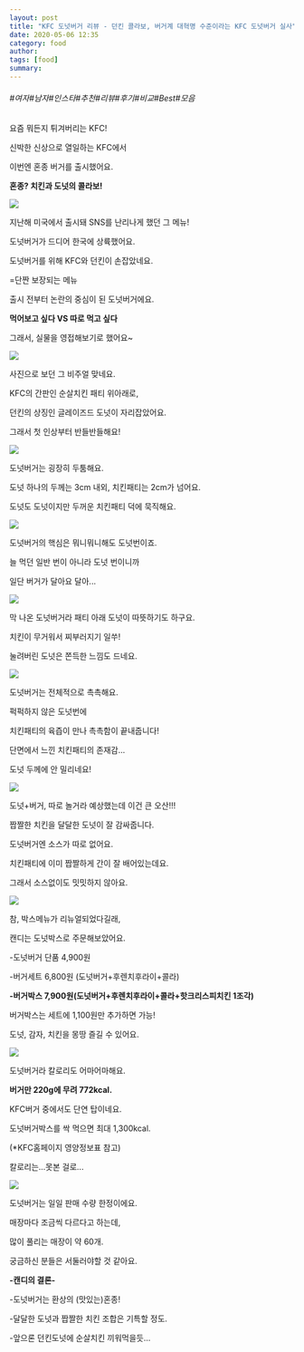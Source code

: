 ```yaml
---
layout: post
title: "KFC 도넛버거 리뷰 - 던킨 콜라보, 버거계 대혁명 수준이라는 KFC 도넛버거 실사"
date: 2020-05-06 12:35
category: food
author: 
tags: [food]
summary: 
---
```


###### #여자#남자#인스타#추천#리뷰#후기#비교#Best#모음


요즘 뭐든지 튀겨버리는 KFC!

  

신박한 신상으로 열일하는 KFC에서

이번엔 혼종 버거를 출시했어요.

**혼종? 치킨과 도넛의 콜라보!**

![](https://img1.daumcdn.net/thumb/R720x0/?fname=https%3A%2F%2Ft1.daumcdn.net%2Fliveboard%2Fdispatch%2F647025b9f8d64a099c20921d5fb1d222.JPG)

지난해 미국에서 출시돼 SNS를 난리나게 했던 그 메뉴!

도넛버거가 드디어 한국에 상륙했어요.

  

도넛버거를 위해 KFC와 던킨이 손잡았네요.

=단짠 보장되는 메뉴

  

출시 전부터 논란의 중심이 된 도넛버거에요.

**먹어보고 싶다 VS 따로 먹고 싶다**

  

그래서, 실물을 영접해보기로 했어요~  

![](https://img1.daumcdn.net/thumb/R720x0/?fname=https%3A%2F%2Ft1.daumcdn.net%2Fliveboard%2Fdispatch%2F5ff1a19c691943fbb9bb5de160dbe573.JPG)

사진으로 보던 그 비주얼 맞네요.

  

KFC의 간판인 순살치킨 패티 위아래로,

던킨의 상징인 글레이즈드 도넛이 자리잡았어요.

그래서 첫 인상부터 반들반들해요!

![](https://img1.daumcdn.net/thumb/R720x0/?fname=https%3A%2F%2Ft1.daumcdn.net%2Fliveboard%2Fdispatch%2F739cc35dc4d64c098da01a4bafeb98a9.JPG)

도넛버거는 굉장히 두툼해요.

  

도넛 하나의 두께는 3cm 내외, 치킨패티는 2cm가 넘어요.  

도넛도 도넛이지만 두꺼운 치킨패티 덕에 묵직해요.

![](https://img1.daumcdn.net/thumb/R720x0/?fname=https%3A%2F%2Ft1.daumcdn.net%2Fliveboard%2Fdispatch%2Fb63cbb2fc2b149209f64f170dbf09f5e.JPG)

도넛버거의 핵심은 뭐니뭐니해도 도넛번이죠.

  

늘 먹던 일반 번이 아니라 도넛 번이니까

일단 버거가 달아요 달아...

![](https://img1.daumcdn.net/thumb/R720x0/?fname=https%3A%2F%2Ft1.daumcdn.net%2Fliveboard%2Fdispatch%2Fbd5c0426bd294655a5a394acad2bca3e.JPG)

막 나온 도넛버거라 패티 아래 도넛이 따뜻하기도 하구요.

치킨이 무거워서 찌부러지기 일쑤!

눌려버린 도넛은 쫀득한 느낌도 드네요.

![](https://img1.daumcdn.net/thumb/R720x0/?fname=https%3A%2F%2Ft1.daumcdn.net%2Fliveboard%2Fdispatch%2F9a3fc2a9aaa14a4e9e6bb5a980f94c7f.JPG)

도넛버거는 전체적으로 촉촉해요.

퍽퍽하지 않은  도넛번에

치킨패티의 육즙이 만나 촉촉함이 끝내줍니다!

  

단면에서 느낀 치킨패티의 존재감...

도넛 두께에 안 밀리네요!

![](https://img1.daumcdn.net/thumb/R720x0/?fname=https%3A%2F%2Ft1.daumcdn.net%2Fliveboard%2Fdispatch%2F746c404301b9426899d37cd962157d99.JPG)

도넛+버거, 따로 놀거라 예상했는데 이건 큰 오산!!!

짭짤한 치킨을 달달한 도넛이 잘 감싸줍니다.

  

도넛버거엔 소스가 따로 없어요.

치킨패티에 이미 짭짤하게 간이 잘 배어있는데요.

그래서 소스없이도 밋밋하지 않아요.

![](https://img1.daumcdn.net/thumb/R720x0/?fname=https%3A%2F%2Ft1.daumcdn.net%2Fliveboard%2Fdispatch%2F00d2fc8b41c14ac383f98ba3788fa896.JPG)

참, 박스메뉴가 리뉴얼되었다길래,  

캔디는 도넛박스로 주문해보았어요.

  

-도넛버거 단품 4,900원

-버거세트 6,800원 (도넛버거+후렌치후라이+콜라)

**-버거박스 7,900원(도넛버거+후렌치후라이+콜라+핫크리스피치킨 1조각)**

  

버거박스는 세트에 1,100원만 추가하면 가능!

도넛, 감자, 치킨을 몽땅 즐길 수 있어요.

![](https://img1.daumcdn.net/thumb/R720x0/?fname=https%3A%2F%2Ft1.daumcdn.net%2Fliveboard%2Fdispatch%2F83941fd10681416c91b873c0000bcbf9.JPG)

도넛버거라 칼로리도 어마어마해요.

**버거만 220g에 무려 772kcal.**

KFC버거 중에서도 단연 탑이네요.

  

도넛버거박스를 싹 먹으면 최대 1,300kcal.

(*KFC홈페이지 영양정보표 참고)

칼로리는...못본 걸로...

![](https://img1.daumcdn.net/thumb/R720x0/?fname=https%3A%2F%2Ft1.daumcdn.net%2Fliveboard%2Fdispatch%2Fd6a1209a813442cc924c4dcd45e9471b.JPG)

도넛버거는 일일 판매 수량 한정이에요.

매장마다 조금씩 다르다고 하는데,

많이 풀리는 매장이 약 60개.  

궁금하신 분들은 서둘러야할 것 같아요.

  

**-캔디의 결론-**

-도넛버거는 환상의 (맛있는)혼종!

-달달한 도넛과 짭짤한 치킨 조합은 기특할 정도.

-앞으론 던킨도넛에 순살치킨 끼워먹을듯...